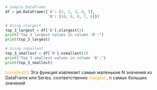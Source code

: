 ```python 

# Sample DataFrame
df = pd.DataFrame({'A': [1, 2, 3, 4, 5],
                   'B': [10, 9, 8, 7, 6]})

# Using nlargest
top_3_largest = df['B'].nlargest(3)
print("Top 3 largest values in column 'B':")
print(top_3_largest)

# Using nsmallest
top_3_smallest = df['B'].nsmallest(3)
print("Top 3 smallest values in column 'B':")
print(top_3_smallest)
```

<span style="color:rgb(253, 165, 15)">nsmallest()</span>: Эта функция извлекает самые маленькие N значения из DataFrame или Series. соответственно <span style="color:rgb(253, 165, 15)">nlargest</span> , n самых больших значений